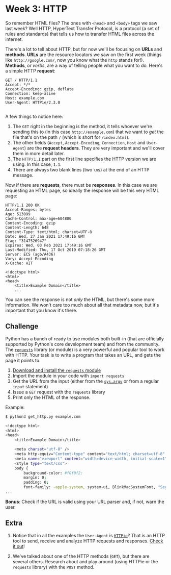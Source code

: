 # Week 3: HTTP

So remember HTML files? The ones with `<head>` and `<body>` tags we saw last week? Well HTTP, HyperText Transfer Protocol, is a protocol (a set of rules and standards) that tells us how to transfer HTML files across the internet.

There's a lot to tell about HTTP, but for now we'll be focusing on **URLs** and **methods**. **URLs** are the resource locators we saw on the first week (things like `http://google.com/`, now you know what the `http` stands for!). **Methods**, or *verbs*, are a way of telling people what you want to do. Here's a simple HTTP **request**:

```http
GET / HTTP/1.1
Accept: */*
Accept-Encoding: gzip, deflate
Connection: keep-alive
Host: example.com
User-Agent: HTTPie/2.3.0


```

A few things to notice here:
1. The `GET` right in the beginning is the method, it tells whoever we're sending this to (in this case `http://example.com`) that we want to *get* the file that's on the path `/` (which is short for `/index.html`).
2. The other fields (`Accept`, `Accept-Encoding`, `Connection`, `Host` and `User-Agent`) are the **request headers**. They are very important and we'll cover them in more detail later.
3. The `HTTP/1.1` part on the first line specifies the HTTP version we are using. In this case, `1.1`.
4. There are always two blank lines (two `\n`s) at the end of an HTTP message.


Now if there are **requests**, there must be **responses**. In this case we are requesting an HTML page, so ideally the response will be this very HTML page:

```http
HTTP/1.1 200 OK
Accept-Ranges: bytes
Age: 513099
Cache-Control: max-age=604800
Content-Encoding: gzip
Content-Length: 648
Content-Type: text/html; charset=UTF-8
Date: Wed, 27 Jan 2021 17:49:16 GMT
Etag: "3147526947"
Expires: Wed, 03 Feb 2021 17:49:16 GMT
Last-Modified: Thu, 17 Oct 2019 07:18:26 GMT
Server: ECS (agb/A436)
Vary: Accept-Encoding
X-Cache: HIT

<!doctype html>
<html>
<head>
    <title>Example Domain</title>
    ...
```

You can see the response is not *only* the HTML, but there's some more information. We won't care too much about all that metadata now, but it's important that you know it's there.


## Challenge

Python has a bunch of ready to use modules both built-in (that are officially supported by Python's core development team) and from the community. The [`requests`](https://requests.readthedocs.io/en/master/) library (or module) is a very powerful and popular tool to work with HTTP. Your task is to write a program that takes an URL, and gets the page it points to.

1. [Download and install the `requests` module](https://pypi.org/project/requests/)
2. Import the module in your code with `import requests`
3. Get the URL from the input (either from the [`sys.argv`](https://www.geeksforgeeks.org/how-to-use-sys-argv-in-python/) or from a regular `input` statement)
4. Issue a `GET` request with the `requests` library
5. Print only the HTML of the response.


Example:
```sh
$ python3 get_http.py example.com

<!doctype html>
<html>
<head>
    <title>Example Domain</title>

    <meta charset="utf-8" />
    <meta http-equiv="Content-type" content="text/html; charset=utf-8" />
    <meta name="viewport" content="width=device-width, initial-scale=1" />
    <style type="text/css">
    body {
        background-color: #f0f0f2;
        margin: 0;
        padding: 0;
        font-family: -apple-system, system-ui, BlinkMacSystemFont, "Segoe UI", "Open Sans", "Helvetica Neue", Helvetica, Arial, sans-serif;
...
```

**Bonus**: Check if the URL is valid using your URL parser and, if not, warn the user.


## Extra

1. Notice that in all the examples the `User-Agent` is [`HTTPie`](httpie.org/)? That is an HTTP tool to send, receive and analyze HTTP requests and responses. [Check it out](httpie.org/)!

2. We've talked about one of the HTTP methods (`GET`), but there are several others. Research about and play around (using HTTPie or the `requests` library) with the `POST` method.
